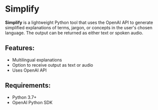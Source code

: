 # Simplify

**Simplify** is a lightweight Python tool that uses the OpenAI API to generate simplified explanations of terms, jargon, or concepts in the user's chosen language. The output can be returned as either text or spoken audio.

## Features:

- Multilingual explanations
- Option to receive output as text or audio
- Uses OpenAI API

## Requirements:

- Python 3.7+
- OpenAI Python SDK

